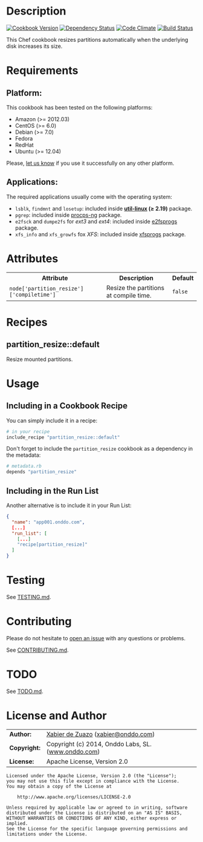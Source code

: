 Description
===========
[![Cookbook Version](https://img.shields.io/cookbook/v/partition_resize.svg?style=flat)](https://supermarket.getchef.com/cookbooks/partition_resize)
[![Dependency Status](http://img.shields.io/gemnasium/onddo/partition_resize-cookbook.svg?style=flat)](https://gemnasium.com/onddo/partition_resize-cookbook)
[![Code Climate](http://img.shields.io/codeclimate/github/onddo/partition_resize-cookbook.svg?style=flat)](https://codeclimate.com/github/onddo/partition_resize-cookbook)
[![Build Status](http://img.shields.io/travis/onddo/partition_resize-cookbook.svg?style=flat)](https://travis-ci.org/onddo/partition_resize-cookbook)

This Chef cookbook resizes partitions automatically when the underlying disk increases its size.

Requirements
============

## Platform:

This cookbook has been tested on the following platforms:

* Amazon (>= 2012.03)
* CentOS (>= 6.0)
* Debian (>= 7.0)
* Fedora
* RedHat
* Ubuntu (>= 12.04)

Please, [let us know](https://github.com/onddo/partition_resize-cookbook/issues/new?title=I%20have%20used%20it%20successfully%20on%20...) if you use it successfully on any other platform.

## Applications:

The required applications usually come with the operating system:

* `lsblk`, `findmnt` and `losetup`: included inside **[util-linux](http://en.wikipedia.org/wiki/Util-linux) (&ge; 2.19)** package.
* `pgrep`: included inside [procps-ng](http://sourceforge.net/projects/procps-ng/) package.
* `e2fsck` and `dumpe2fs` for *ext3* and *ext4*: included inside [e2fsprogs](http://e2fsprogs.sourceforge.net/) package.
* `xfs_info` and `xfs_growfs` fox *XFS*: included inside [xfsprogs](ftp://oss.sgi.com/projects/xfs/) package.

Attributes
==========

<table>
  <tr>
    <th>Attribute</th>
    <th>Description</th>
    <th>Default</th>
  </tr>
  <tr>
    <td><code>node['partition_resize']['compiletime']</code></td>
    <td>Resize the partitions at compile time.</td>
    <td><code>false</code></td>
  </tr>
</table>

Recipes
=======

## partition_resize::default

Resize mounted partitions.

Usage
=====

## Including in a Cookbook Recipe

You can simply include it in a recipe:

```ruby
# in your recipe
include_recipe "partition_resize::default"
```

Don't forget to include the `partition_resize` cookbook as a dependency in the metadata:

```ruby
# metadata.rb
depends "partition_resize"
```

## Including in the Run List

Another alternative is to include it in your Run List:

```json
{
  "name": "app001.onddo.com",
  [...]
  "run_list": [
    [...]
    "recipe[partition_resize]"
  ]
}
```

Testing
=======

See [TESTING.md](https://github.com/onddo/partition_resize-cookbook/blob/master/TESTING.md).

Contributing
============

Please do not hesitate to [open an issue](https://github.com/onddo/partition_resize-cookbook/issues/new) with any questions or problems.

See [CONTRIBUTING.md](https://github.com/onddo/partition_resize-cookbook/blob/master/CONTRIBUTING.md).

TODO
====

See [TODO.md](https://github.com/onddo/partition_resize-cookbook/blob/master/TODO.md).

License and Author
==================

|                      |                                          |
|:---------------------|:-----------------------------------------|
| **Author:**          | [Xabier de Zuazo](https://github.com/zuazo) (<xabier@onddo.com>)
| **Copyright:**       | Copyright (c) 2014, Onddo Labs, SL. (www.onddo.com)
| **License:**         | Apache License, Version 2.0

    Licensed under the Apache License, Version 2.0 (the "License");
    you may not use this file except in compliance with the License.
    You may obtain a copy of the License at
    
        http://www.apache.org/licenses/LICENSE-2.0
    
    Unless required by applicable law or agreed to in writing, software
    distributed under the License is distributed on an "AS IS" BASIS,
    WITHOUT WARRANTIES OR CONDITIONS OF ANY KIND, either express or implied.
    See the License for the specific language governing permissions and
    limitations under the License.
